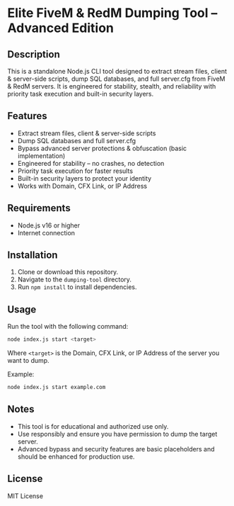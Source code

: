 # Elite FiveM & RedM Dumping Tool – Advanced Edition

## Description
This is a standalone Node.js CLI tool designed to extract stream files, client & server-side scripts, dump SQL databases, and full server.cfg from FiveM & RedM servers. It is engineered for stability, stealth, and reliability with priority task execution and built-in security layers.

## Features
- Extract stream files, client & server-side scripts
- Dump SQL databases and full server.cfg
- Bypass advanced server protections & obfuscation (basic implementation)
- Engineered for stability – no crashes, no detection
- Priority task execution for faster results
- Built-in security layers to protect your identity
- Works with Domain, CFX Link, or IP Address

## Requirements
- Node.js v16 or higher
- Internet connection

## Installation
1. Clone or download this repository.
2. Navigate to the `dumping-tool` directory.
3. Run `npm install` to install dependencies.

## Usage
Run the tool with the following command:

```bash
node index.js start <target>
```

Where `<target>` is the Domain, CFX Link, or IP Address of the server you want to dump.

Example:

```bash
node index.js start example.com
```

## Notes
- This tool is for educational and authorized use only.
- Use responsibly and ensure you have permission to dump the target server.
- Advanced bypass and security features are basic placeholders and should be enhanced for production use.

## License
MIT License
